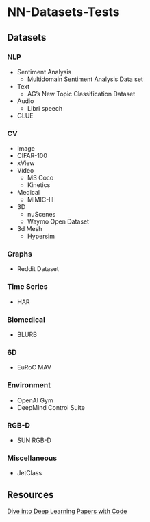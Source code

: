 # NN-Datasets-Tests

## Datasets

### NLP 
  - Sentiment Analysis
    - Multidomain Sentiment Analysis Data set
  - Text
    - AG’s New Topic Classification Dataset
  - Audio
    - Libri speech
  - GLUE

### CV
  - Image
   - CIFAR-100
   - xView 
  - Video
    - MS Coco
    - Kinetics
  - Medical
    - MIMIC-III
  - 3D
    - nuScenes
    - Waymo Open Dataset
  - 3d Mesh
    - Hypersim
   
### Graphs
  - Reddit Dataset

### Time Series
  - HAR

### Biomedical
  - BLURB

### 6D
  - EuRoC MAV

### Environment
  - OpenAI Gym
  - DeepMind Control Suite

### RGB-D
  - SUN RGB-D

### Miscellaneous
  - JetClass


## Resources
[Dive into Deep Learning](https://d2l.ai/index.html)
[Papers with Code](https://paperswithcode.com/datasets)
